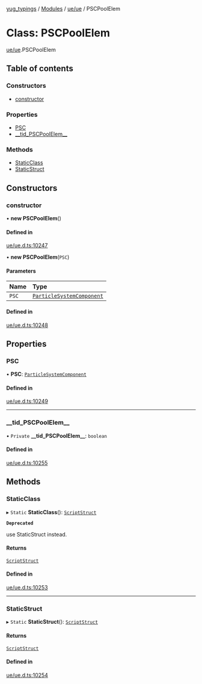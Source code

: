 [yug_typings](../README.md) / [Modules](../modules.md) / [ue/ue](../modules/ue_ue.md) / PSCPoolElem

# Class: PSCPoolElem

[ue/ue](../modules/ue_ue.md).PSCPoolElem

## Table of contents

### Constructors

- [constructor](ue_ue.PSCPoolElem.md#constructor)

### Properties

- [PSC](ue_ue.PSCPoolElem.md#psc)
- [\_\_tid\_PSCPoolElem\_\_](ue_ue.PSCPoolElem.md#__tid_pscpoolelem__)

### Methods

- [StaticClass](ue_ue.PSCPoolElem.md#staticclass)
- [StaticStruct](ue_ue.PSCPoolElem.md#staticstruct)

## Constructors

### constructor

• **new PSCPoolElem**()

#### Defined in

[ue/ue.d.ts:10247](https://github.com/YugMetaverse/yug_typings/blob/b7d9b19/ue/ue.d.ts#L10247)

• **new PSCPoolElem**(`PSC`)

#### Parameters

| Name | Type |
| :------ | :------ |
| `PSC` | [`ParticleSystemComponent`](ue_ue.ParticleSystemComponent.md) |

#### Defined in

[ue/ue.d.ts:10248](https://github.com/YugMetaverse/yug_typings/blob/b7d9b19/ue/ue.d.ts#L10248)

## Properties

### PSC

• **PSC**: [`ParticleSystemComponent`](ue_ue.ParticleSystemComponent.md)

#### Defined in

[ue/ue.d.ts:10249](https://github.com/YugMetaverse/yug_typings/blob/b7d9b19/ue/ue.d.ts#L10249)

___

### \_\_tid\_PSCPoolElem\_\_

• `Private` **\_\_tid\_PSCPoolElem\_\_**: `boolean`

#### Defined in

[ue/ue.d.ts:10255](https://github.com/YugMetaverse/yug_typings/blob/b7d9b19/ue/ue.d.ts#L10255)

## Methods

### StaticClass

▸ `Static` **StaticClass**(): [`ScriptStruct`](ue_ue.ScriptStruct.md)

**`Deprecated`**

use StaticStruct instead.

#### Returns

[`ScriptStruct`](ue_ue.ScriptStruct.md)

#### Defined in

[ue/ue.d.ts:10253](https://github.com/YugMetaverse/yug_typings/blob/b7d9b19/ue/ue.d.ts#L10253)

___

### StaticStruct

▸ `Static` **StaticStruct**(): [`ScriptStruct`](ue_ue.ScriptStruct.md)

#### Returns

[`ScriptStruct`](ue_ue.ScriptStruct.md)

#### Defined in

[ue/ue.d.ts:10254](https://github.com/YugMetaverse/yug_typings/blob/b7d9b19/ue/ue.d.ts#L10254)

